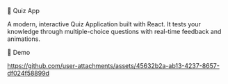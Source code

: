 🧠 Quiz App

A modern, interactive Quiz Application built with React.
It tests your knowledge through multiple-choice questions with real-time feedback and animations.

🎥 Demo




https://github.com/user-attachments/assets/45632b2a-ab13-4237-8657-df024f58899d







